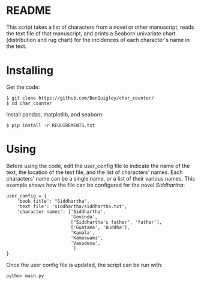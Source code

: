 # README

This script takes a list of characters from a novel or other manuscript, reads
the text file of that manuscript, and prints a Seaborn
univariate chart (distribution and rug chart) for the incidences of each character's name in the text.

# Installing

Get the code:

    $ git clone https://github.com/BenQuigley/char_counter/
    $ cd char_counter

Install pandas, matplotlib, and seaborn:

    $ pip install -r REQUIREMENTS.txt

# Using

Before using the code, edit the user_config file to indicate the name of the text, the location of the text
file, and the list of characters' names. Each characters' name can be a single name, or a list of their various
names. This example shows how the file can be configured for the novel *Siddhartha*:

    user_config = {
        'book title': "Siddhartha",
        'text file': 'siddhartha/siddhartha.txt',
        'character names': ['Siddhartha',
                            'Govinda',
                            ["Siddhartha's father", 'father'],
                            ['Guatama', 'Buddha'],
                            'Kamala',
                            'Kamaswami',
                            'Vasudeva',
                             ]
    }

Once the user config file is updated, the script can be run with:

    python main.py